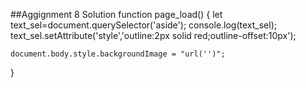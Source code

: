 ##Aggignment 8 Solution
function page_load()
{
    let text_sel=document.querySelector('aside');
    console.log(text_sel);
    text_sel.setAttribute('style','outline:2px solid red;outline-offset:10px');

    document.body.style.backgroundImage = "url('')";
}